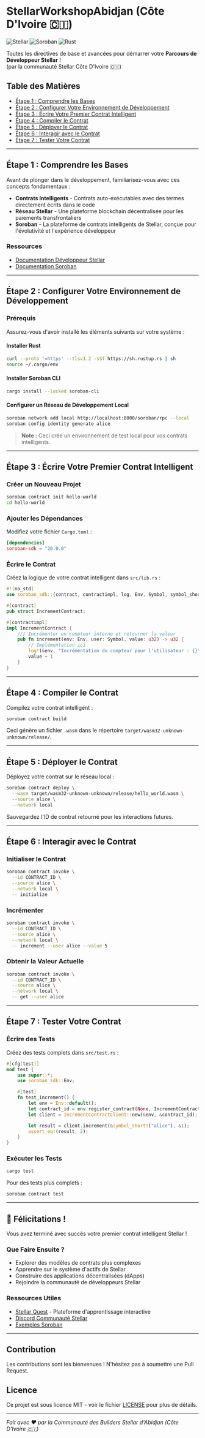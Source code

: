 # StellarWorkshopAbidjan (Côte D'Ivoire 🇨🇮)

![Stellar](https://img.shields.io/badge/Stellar-Network-blue) ![Soroban](https://img.shields.io/badge/Soroban-Smart%20Contracts-green) ![Rust](https://img.shields.io/badge/Rust-Programming-orange)

Toutes les directives de base et avancées pour démarrer votre **Parcours de Développeur Stellar** !  
(par la communauté Stellar Côte D'Ivoire 🇨🇮)

## Table des Matières
- [Étape 1 : Comprendre les Bases](#étape-1--comprendre-les-bases)
- [Étape 2 : Configurer Votre Environnement de Développement](#étape-2--configurer-votre-environnement-de-développement)
- [Étape 3 : Écrire Votre Premier Contrat Intelligent](#étape-3--écrire-votre-premier-contrat-intelligent)
- [Étape 4 : Compiler le Contrat](#étape-4--compiler-le-contrat)
- [Étape 5 : Déployer le Contrat](#étape-5--déployer-le-contrat)
- [Étape 6 : Interagir avec le Contrat](#étape-6--interagir-avec-le-contrat)
- [Étape 7 : Tester Votre Contrat](#étape-7--tester-votre-contrat)

---

## Étape 1 : Comprendre les Bases

Avant de plonger dans le développement, familiarisez-vous avec ces concepts fondamentaux :

- **Contrats Intelligents** - Contrats auto-exécutables avec des termes directement écrits dans le code
- **Réseau Stellar** - Une plateforme blockchain décentralisée pour les paiements transfrontaliers
- **Soroban** - La plateforme de contrats intelligents de Stellar, conçue pour l'évolutivité et l'expérience développeur

### Ressources
- [Documentation Développeur Stellar](https://developers.stellar.org/)
- [Documentation Soroban](https://soroban.stellar.org/)

---

## Étape 2 : Configurer Votre Environnement de Développement

### Prérequis
Assurez-vous d'avoir installé les éléments suivants sur votre système :

#### Installer Rust
```bash
curl --proto '=https' --tlsv1.2 -sSf https://sh.rustup.rs | sh
source ~/.cargo/env
```

#### Installer Soroban CLI
```bash
cargo install --locked soroban-cli
```

#### Configurer un Réseau de Développement Local
```bash
soroban network add local http://localhost:8000/soroban/rpc --local
soroban config identity generate alice
```

> **Note :** Ceci crée un environnement de test local pour vos contrats intelligents.

---

## Étape 3 : Écrire Votre Premier Contrat Intelligent

### Créer un Nouveau Projet
```bash
soroban contract init hello-world
cd hello-world
```

### Ajouter les Dépendances
Modifiez votre fichier `Cargo.toml` :
```toml
[dependencies]
soroban-sdk = "20.0.0"
```

### Écrire le Contrat
Créez la logique de votre contrat intelligent dans `src/lib.rs` :
```rust
#![no_std]
use soroban_sdk::{contract, contractimpl, log, Env, Symbol, symbol_short};

#[contract]
pub struct IncrementContract;

#[contractimpl]
impl IncrementContract {
    /// Incrémenter un compteur interne et retourner la valeur
    pub fn increment(env: Env, user: Symbol, value: u32) -> u32 {
        // Implémentation ici
        log!(&env, "Incrémentation du compteur pour l'utilisateur : {}", user);
        value + 1
    }
}
```

---

## Étape 4 : Compiler le Contrat

Compilez votre contrat intelligent :
```bash
soroban contract build
```

Ceci génère un fichier `.wasm` dans le répertoire `target/wasm32-unknown-unknown/release/`.

---

## Étape 5 : Déployer le Contrat

Déployez votre contrat sur le réseau local :
```bash
soroban contract deploy \
  --wasm target/wasm32-unknown-unknown/release/hello_world.wasm \
  --source alice \
  --network local
```

Sauvegardez l'ID de contrat retourné pour les interactions futures.

---

## Étape 6 : Interagir avec le Contrat

### Initialiser le Contrat
```bash
soroban contract invoke \
  --id CONTRACT_ID \
  --source alice \
  --network local \
  -- initialize
```

### Incrémenter
```bash
soroban contract invoke \
  --id CONTRACT_ID \
  --source alice \
  --network local \
  -- increment --user alice --value 5
```

### Obtenir la Valeur Actuelle
```bash
soroban contract invoke \
  --id CONTRACT_ID \
  --source alice \
  --network local \
  -- get --user alice
```

---

## Étape 7 : Tester Votre Contrat

### Écrire des Tests
Créez des tests complets dans `src/test.rs` :
```rust
#[cfg(test)]
mod test {
    use super::*;
    use soroban_sdk::Env;

    #[test]
    fn test_increment() {
        let env = Env::default();
        let contract_id = env.register_contract(None, IncrementContract);
        let client = IncrementContractClient::new(&env, &contract_id);

        let result = client.increment(&symbol_short!("alice"), &1);
        assert_eq!(result, 2);
    }
}
```

### Exécuter les Tests
```bash
cargo test
```

Pour des tests plus complets :
```bash
soroban contract test
```

---

## 🎉 Félicitations !

Vous avez terminé avec succès votre premier contrat intelligent Stellar ! 

### Que Faire Ensuite ?
- Explorer des modèles de contrats plus complexes
- Apprendre sur le système d'actifs de Stellar
- Construire des applications décentralisées (dApps)
- Rejoindre la communauté de développeurs Stellar

### Ressources Utiles
- [Stellar Quest](https://quest.stellar.org/) - Plateforme d'apprentissage interactive
- [Discord Communauté Stellar](https://discord.gg/stellar-dev)
- [Exemples Soroban](https://github.com/stellar/soroban-examples)

---

## Contribution

Les contributions sont les bienvenues ! N'hésitez pas à soumettre une Pull Request.

## Licence

Ce projet est sous licence MIT - voir le fichier [LICENSE](LICENSE) pour plus de détails.

---

*Fait avec ❤️ par la Communauté des Builders Stellar d'Abidjan (Côte D'Ivoire 🇨🇮)*
